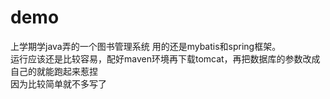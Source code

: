 # demo
上学期学java弄的一个图书管理系统 用的还是mybatis和spring框架。<br>
运行应该还是比较容易，配好maven环境再下载tomcat，再把数据库的参数改成自己的就能跑起来惹捏<br>
因为比较简单就不多写了
